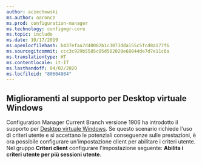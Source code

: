 ```yaml
---
author: aczechowski
ms.author: aaroncz
ms.prod: configuration-manager
ms.technology: configmgr-core
ms.topic: include
ms.date: 10/17/2019
ms.openlocfilehash: b437efaa7d40082b1c3073dda155c5fcd8a177f6
ms.sourcegitcommit: ccc3c929b5585c05d562020e68044de7d7e11c6a
ms.translationtype: HT
ms.contentlocale: it-IT
ms.lasthandoff: 04/02/2020
ms.locfileid: "80604084"
---
```

## <a name="improvements-to-windows-virtual-desktop-support"></a><a name="bkmk_wvd"></a> Miglioramenti al supporto per Desktop virtuale Windows

<!--4737447-->

Configuration Manager Current Branch versione 1906 ha introdotto il supporto per [Desktop virtuale Windows](/sccm/core/plan-design/configs/supported-operating-systems-for-clients-and-devices#windows-virtual-desktop). Se questo scenario richiede l'uso di criteri utente e si accettano le potenziali conseguenze sulle prestazioni, è ora possibile configurare un'impostazione client per abilitare i criteri utente. Nel gruppo **Criteri client** configurare l'impostazione seguente: **Abilita i criteri utente per più sessioni utente**.
